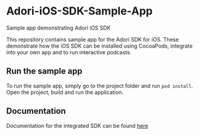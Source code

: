 # Adori-iOS-SDK-Sample-App
Sample app demonstrating Adori iOS SDK 

This repository contains sample app for the Adori SDK for iOS. These demonstrate how the iOS SDK can be installed using CocoaPods, integrate into your own app and to run interactive podcasts.

## Run the sample app
To run the sample app, simply go to the project folder and run `pod install`. Open the project, build and run the application.

## Documentation 

Documentation for the integrated SDK can be found  [here](https://help.adorilabs.com/sdk/ios/)
